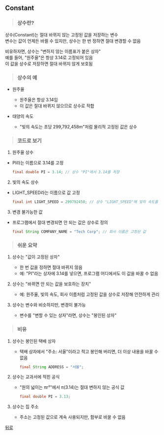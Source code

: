 ## Constant
> ### 상수란?
상수(Constant)는 절대 바뀌지 않는 고정된 값을 저장하는 변수</br>
변수는 값이 언제든 바뀔 수 있지만, 상수는 한 번 정하면 절대 변경할 수 없음

비유하자면, 상수는 "변하지 않는 이름표가 붙은 상자"</br>
예를 들어, "원주율"은 항상 3.14로 고정되어 있음</br>
이 값을 상수로 저장하면 절대 바뀌지 않게 보호됨

> ### 상수의 예
- 원주율
    - 원주율은 항상 3.14임
    - 이 값은 절대 바뀌지 않으므로 상수로 적합

- 태양의 속도
    - "빛의 속도는 초당 299,792,458m"처럼 물리적 고정된 값은 상수

> ### 코드로 보기
1. 원주율 상수
- PI라는 이름으로 3.14를 고정
    ```java
    final double PI = 3.14; // 상수 "PI"에서 3.14를 저장
    ```

2. 빛의 속도 상수
- LIGHT_SPEED라는 이름으로 값 고정
    ```java
    final int LIGHT_SPEED = 299792458; // 상수 "LIGHT_SPEED"에 빛의 속도를 저장
    ```

3. 변경 불가능한 값
- 프로그램에서 절대 변경되면 안 되는 값은 상수로 정의
    ```java
    final String COMPANY_NAME = "Tech Corp"; // 회사 이름은 고정된 값
    ```

> ### 쉬운 요약
1. 상수는 "값이 고정된 상자"
    - 한 번 값을 정하면 절대 바뀌지 않음
    - 예: "PI"라는 상자에 3.14를 넣으면, 프로그램 어디에서도 이 값을 바꿀 수 없음

2. 상수는 "바뀌면 안 되는 값을 보호하는 장치"
    - 예: 원주율, 빛의 속도, 회사 이름처럼 고정된 값을 상수로 저장해 안전하게 관리

3. 상수는 변수와 비슷하지만, 변경이 불가능
    - 변수를 "변할 수 있는 상자"라면, 상수는 "봉인된 상자"

> ### 비유
1. 상수는 봉인된 택배 상자
    - 택배 상자에서 "주소: 서울"이라고 적고 봉인해 버리면, 더 이상 내용을 바꿀 수 없음
        ```java
        final String ADDRESS = "서울";
        ```

2. 상수는 교과서에 적힌 공식
    - "원의 넓이는 πr²"에서 π(3.14)는 절대 변하지 않는 공식 값
        ```java
        final double PI = 3.13;
        ```

3. 상수는 집 주소
    - 주소는 고정된 값으로 계속 사용되지만, 함부로 바꿀 수 없음

[뒤로](java.md)